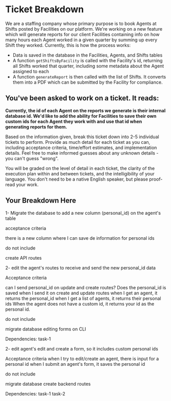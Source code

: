 # Ticket Breakdown
We are a staffing company whose primary purpose is to book Agents at Shifts posted by Facilities on our platform. We're working on a new feature which will generate reports for our client Facilities containing info on how many hours each Agent worked in a given quarter by summing up every Shift they worked. Currently, this is how the process works:

- Data is saved in the database in the Facilities, Agents, and Shifts tables
- A function `getShiftsByFacility` is called with the Facility's id, returning all Shifts worked that quarter, including some metadata about the Agent assigned to each
- A function `generateReport` is then called with the list of Shifts. It converts them into a PDF which can be submitted by the Facility for compliance.

## You've been asked to work on a ticket. It reads:

**Currently, the id of each Agent on the reports we generate is their internal database id. We'd like to add the ability for Facilities to save their own custom ids for each Agent they work with and use that id when generating reports for them.**


Based on the information given, break this ticket down into 2-5 individual tickets to perform. Provide as much detail for each ticket as you can, including acceptance criteria, time/effort estimates, and implementation details. Feel free to make informed guesses about any unknown details - you can't guess "wrong".


You will be graded on the level of detail in each ticket, the clarity of the execution plan within and between tickets, and the intelligibility of your language. You don't need to be a native English speaker, but please proof-read your work.

## Your Breakdown Here

1- Migrate the database to add a new column (personal_id) on the agent's table

acceptance criteria

there is a new column where I can save de information for personal ids

do not include

create API routes

2- edit the agent's routes to receive and send the new personal_id data

Acceptance criteria

can I send personal_id on update and create routes?
Does the personal_id is saved when I send it on create and update routes
when I get an agent, it returns the personal_id
when I get a list of agents, it returns their personal ids
When the agent does not have a custom id, it returns your id as the personal id.

do not include

migrate database
editing forms on CLI

Dependencies:
task-1

2- edit agent's edit and create a form, so it includes custom personal ids

Acceptance criteria
when I try to edit/create an agent, there is input for a personal id
when I submit an agent's form, it saves the personal id

do not include

migrate database
create backend routes

Dependencies:
task-1
task-2